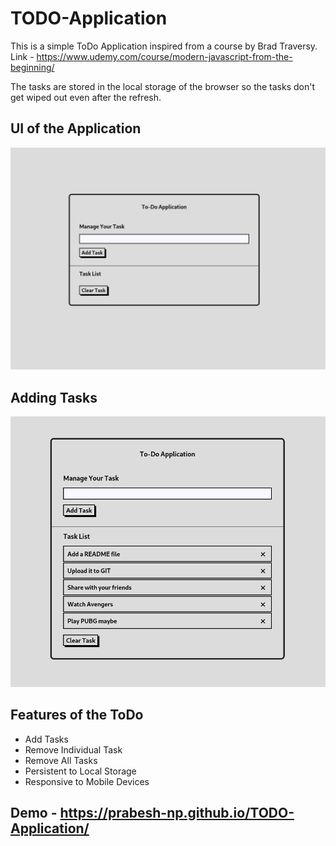 # TODO-Application
This is a simple ToDo Application inspired from a course by Brad Traversy.
Link - https://www.udemy.com/course/modern-javascript-from-the-beginning/

The tasks are stored in the local storage of the browser so the tasks don't get wiped out even after the refresh.

## UI of the Application
![Desktop](images/desktop.png)

## Adding Tasks
![Add](images/AddedTasks.png)

 
## Features of the ToDo
- Add Tasks
- Remove Individual Task
- Remove All Tasks
- Persistent to Local Storage
- Responsive to Mobile Devices

## Demo - https://prabesh-np.github.io/TODO-Application/
